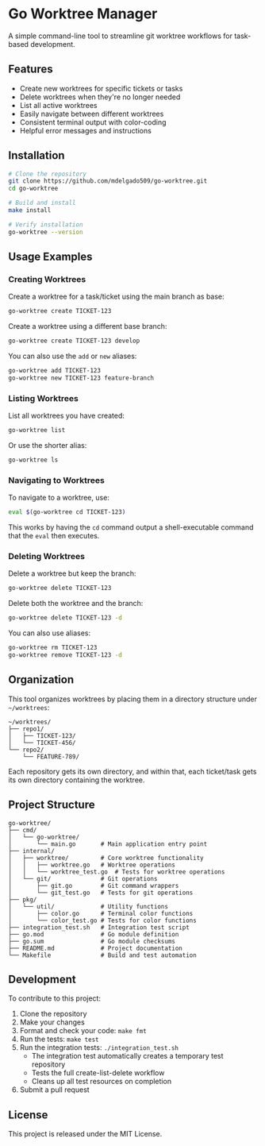 # Go Worktree Manager

A simple command-line tool to streamline git worktree workflows for task-based development.

## Features

- Create new worktrees for specific tickets or tasks
- Delete worktrees when they're no longer needed
- List all active worktrees
- Easily navigate between different worktrees
- Consistent terminal output with color-coding
- Helpful error messages and instructions

## Installation

```bash
# Clone the repository
git clone https://github.com/mdelgado509/go-worktree.git
cd go-worktree

# Build and install
make install

# Verify installation
go-worktree --version
```

## Usage Examples

### Creating Worktrees

Create a worktree for a task/ticket using the main branch as base:

```bash
go-worktree create TICKET-123
```

Create a worktree using a different base branch:

```bash
go-worktree create TICKET-123 develop
```

You can also use the `add` or `new` aliases:

```bash
go-worktree add TICKET-123
go-worktree new TICKET-123 feature-branch
```

### Listing Worktrees

List all worktrees you have created:

```bash
go-worktree list
```

Or use the shorter alias:

```bash
go-worktree ls
```

### Navigating to Worktrees

To navigate to a worktree, use:

```bash
eval $(go-worktree cd TICKET-123)
```

This works by having the `cd` command output a shell-executable command that the `eval` then executes.

### Deleting Worktrees

Delete a worktree but keep the branch:

```bash
go-worktree delete TICKET-123
```

Delete both the worktree and the branch:

```bash
go-worktree delete TICKET-123 -d
```

You can also use aliases:

```bash
go-worktree rm TICKET-123
go-worktree remove TICKET-123 -d
```

## Organization

This tool organizes worktrees by placing them in a directory structure under `~/worktrees`:

```
~/worktrees/
├── repo1/
│   ├── TICKET-123/
│   └── TICKET-456/
└── repo2/
    └── FEATURE-789/
```

Each repository gets its own directory, and within that, each ticket/task gets its own directory containing the worktree.

## Project Structure

```
go-worktree/
├── cmd/
│   └── go-worktree/
│       └── main.go       # Main application entry point
├── internal/
│   ├── worktree/         # Core worktree functionality
│   │   ├── worktree.go   # Worktree operations
│   │   └── worktree_test.go  # Tests for worktree operations
│   └── git/              # Git operations
│       ├── git.go        # Git command wrappers
│       └── git_test.go   # Tests for git operations
├── pkg/
│   └── util/             # Utility functions
│       ├── color.go      # Terminal color functions
│       └── color_test.go # Tests for color functions
├── integration_test.sh   # Integration test script
├── go.mod                # Go module definition
├── go.sum                # Go module checksums
├── README.md             # Project documentation
└── Makefile              # Build and test automation
```

## Development

To contribute to this project:

1. Clone the repository
2. Make your changes
3. Format and check your code: `make fmt`
4. Run the tests: `make test`
5. Run the integration tests: `./integration_test.sh`
   - The integration test automatically creates a temporary test repository
   - Tests the full create-list-delete workflow
   - Cleans up all test resources on completion
6. Submit a pull request

## License

This project is released under the MIT License.
